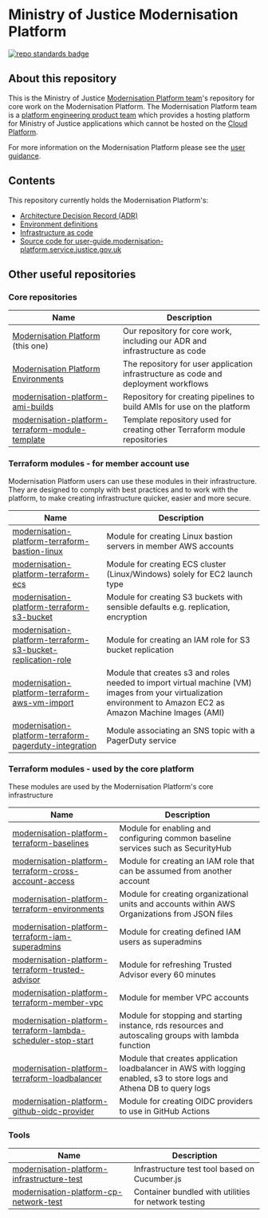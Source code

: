 # Ministry of Justice Modernisation Platform

[![repo standards badge](https://img.shields.io/badge/dynamic/json?color=blue&style=for-the-badge&logo=github&label=MoJ%20Compliant&query=%24.data%5B%3F%28%40.name%20%3D%3D%20%22modernisation-platform%22%29%5D.status&url=https%3A%2F%2Foperations-engineering-reports.cloud-platform.service.justice.gov.uk%2Fgithub_repositories)](https://operations-engineering-reports.cloud-platform.service.justice.gov.uk/github_repositories#modernisation-platform "Link to report")

## About this repository

This is the Ministry of Justice [Modernisation Platform team](https://github.com/orgs/ministryofjustice/teams/modernisation-platform)'s repository for core work on the Modernisation Platform. The Modernisation Platform team is a [platform engineering product team](https://www.thoughtworks.com/radar/techniques/platform-engineering-product-teams) which provides a hosting platform for Ministry of Justice applications which cannot be hosted on the [Cloud Platform](https://user-guide.cloud-platform.service.justice.gov.uk/#cloud-platform-user-guide).

For more information on the Modernisation Platform please see the [user guidance](https://user-guide.modernisation-platform.service.justice.gov.uk).

## Contents

This repository currently holds the Modernisation Platform's:

- [Architecture Decision Record (ADR)](architecture-decision-record)
- [Environment definitions](environments)
- [Infrastructure as code](terraform)
- [Source code for user-guide.modernisation-platform.service.justice.gov.uk](source)

## Other useful repositories

### Core repositories

| Name                                                                                                                                      | Description                                                                         |
| ----------------------------------------------------------------------------------------------------------------------------------------- | ----------------------------------------------------------------------------------- |
| [Modernisation Platform](https://github.com/ministryofjustice/modernisation-platform) (this one)                                          | Our repository for core work, including our ADR and infrastructure as code          |
| [Modernisation Platform Environments](https://github.com/ministryofjustice/modernisation-platform-environments)                           | The repository for user application infrastructure as code and deployment workflows |
| [modernisation-platform-ami-builds](https://github.com/ministryofjustice/modernisation-platform-ami-builds)                               | Repository for creating pipelines to build AMIs for use on the platform             |
| [modernisation-platform-terraform-module-template](https://github.com/ministryofjustice/modernisation-platform-terraform-module-template) | Template repository used for creating other Terraform module repositories           |

### Terraform modules - for member account use

Modernisation Platform users can use these modules in their infrastructure. They are designed to comply with best practices and to work with the platform, to make creating infrastructure quicker, easier and more secure.

| Name                                                                                                                                                            | Description                                                                                                                                                     |
| --------------------------------------------------------------------------------------------------------------------------------------------------------------- | --------------------------------------------------------------------------------------------------------------------------------------------------------------- |
| [modernisation-platform-terraform-bastion-linux](https://github.com/ministryofjustice/modernisation-platform-terraform-bastion-linux)                           | Module for creating Linux bastion servers in member AWS accounts                                                                                                |
| [modernisation-platform-terraform-ecs](https://github.com/ministryofjustice/modernisation-platform-terraform-ecs)                                               | Module for creating ECS cluster (Linux/Windows) solely for EC2 launch type                                                                                      |
| [modernisation-platform-terraform-s3-bucket](https://github.com/ministryofjustice/modernisation-platform-terraform-s3-bucket)                                   | Module for creating S3 buckets with sensible defaults e.g. replication, encryption                                                                              |
| [modernisation-platform-terraform-s3-bucket-replication-role](https://github.com/ministryofjustice/modernisation-platform-terraform-s3-bucket-replication-role) | Module for creating an IAM role for S3 bucket replication                                                                                                       |
| [modernisation-platform-terraform-aws-vm-import](https://github.com/ministryofjustice/modernisation-platform-terraform-aws-vm-import)                           | Module that creates s3 and roles needed to import virtual machine (VM) images from your virtualization environment to Amazon EC2 as Amazon Machine Images (AMI) |
| [modernisation-platform-terraform-pagerduty-integration](https://github.com/ministryofjustice/modernisation-platform-terraform-pagerduty-integration)           | Module associating an SNS topic with a PagerDuty service                                                                                                        |

### Terraform modules - used by the core platform

These modules are used by the Modernisation Platform's core infrastructure

| Name                                                                                                                                                              | Description                                                                                                            |
| ----------------------------------------------------------------------------------------------------------------------------------------------------------------- | ---------------------------------------------------------------------------------------------------------------------- |
| [modernisation-platform-terraform-baselines](https://github.com/ministryofjustice/modernisation-platform-terraform-baselines)                                     | Module for enabling and configuring common baseline services such as SecurityHub                                       |
| [modernisation-platform-terraform-cross-account-access](https://github.com/ministryofjustice/modernisation-platform-terraform-cross-account-access)               | Module for creating an IAM role that can be assumed from another account                                               |
| [modernisation-platform-terraform-environments](https://github.com/ministryofjustice/modernisation-platform-terraform-environments)                               | Module for creating organizational units and accounts within AWS Organizations from JSON files                         |
| [modernisation-platform-terraform-iam-superadmins](https://github.com/ministryofjustice/modernisation-platform-terraform-iam-superadmins)                         | Module for creating defined IAM users as superadmins                                                                   |
| [modernisation-platform-terraform-trusted-advisor](https://github.com/ministryofjustice/modernisation-platform-terraform-trusted-advisor)                         | Module for refreshing Trusted Advisor every 60 minutes                                                                 |
| [modernisation-platform-terraform-member-vpc](https://github.com/ministryofjustice/modernisation-platform-terraform-member-vpc)                                   | Module for member VPC accounts                                                                                         |
| [modernisation-platform-terraform-lambda-scheduler-stop-start](https://github.com/ministryofjustice/modernisation-platform-terraform-lambda-scheduler-stop-start) | Module for stopping and starting instance, rds resources and autoscaling groups with lambda function                   |
| [modernisation-platform-terraform-loadbalancer](https://github.com/ministryofjustice/modernisation-platform-terraform-loadbalancer)                               | Module that creates application loadbalancer in AWS with logging enabled, s3 to store logs and Athena DB to query logs |
| [modernisation-platform-github-oidc-provider](https://github.com/ministryofjustice/modernisation-platform-github-oidc-provider)                                   | Module for creating OIDC providers to use in GitHub Actions                                                            |

### Tools

| Name                                                                                                                          | Description                                          |
| ----------------------------------------------------------------------------------------------------------------------------- | ---------------------------------------------------- |
| [modernisation-platform-infrastructure-test](https://github.com/ministryofjustice/modernisation-platform-infrastructure-test) | Infrastructure test tool based on Cucumber.js        |
| [modernisation-platform-cp-network-test](https://github.com/ministryofjustice/modernisation-platform-cp-network-test)         | Container bundled with utilities for network testing |

